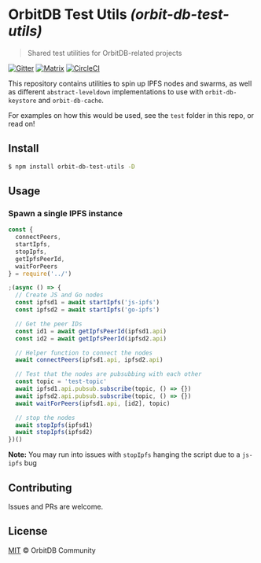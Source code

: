 # OrbitDB Test Utils _(orbit-db-test-utils)_
> Shared test utilities for OrbitDB-related projects

[![Gitter](https://img.shields.io/gitter/room/nwjs/nw.js.svg)](https://gitter.im/orbitdb/Lobby)
[![Matrix](https://img.shields.io/badge/matrix-%23orbitdb_Lobby%3Agitter.im-blue.svg)](https://app.element.io/#/room/#orbitdb_Lobby:gitter.im)
[![CircleCI](https://circleci.com/gh/orbitdb/orbit-db-test-utils/tree/main.svg?style=svg)](https://circleci.com/gh/orbitdb/orbit-db-test-utils/tree/main)


This repository contains utilities to spin up IPFS nodes and swarms, as well
as different `abstract-leveldown` implementations to use with `orbit-db-keystore`
and `orbit-db-cache`.

For examples on how this would be used, see the `test` folder in this repo, or
read on!

## Install

```bash
$ npm install orbit-db-test-utils -D
```

## Usage

### Spawn a single IPFS instance

```JavaScript
const {
  connectPeers,
  startIpfs,
  stopIpfs,
  getIpfsPeerId,
  waitForPeers
} = require('../')

;(async () => {
  // Create JS and Go nodes
  const ipfsd1 = await startIpfs('js-ipfs')
  const ipfsd2 = await startIpfs('go-ipfs')

  // Get the peer IDs
  const id1 = await getIpfsPeerId(ipfsd1.api)
  const id2 = await getIpfsPeerId(ipfsd2.api)

  // Helper function to connect the nodes
  await connectPeers(ipfsd1.api, ipfsd2.api)

  // Test that the nodes are pubsubbing with each other
  const topic = 'test-topic'
  await ipfsd1.api.pubsub.subscribe(topic, () => {})
  await ipfsd2.api.pubsub.subscribe(topic, () => {})
  await waitForPeers(ipfsd1.api, [id2], topic)

  // stop the nodes
  await stopIpfs(ipfsd1)
  await stopIpfs(ipfsd2)
})()
```

**Note:** You may run into issues with `stopIpfs` hanging the script due to a `js-ipfs` bug

## Contributing

Issues and PRs are welcome.

## License

[MIT](./LICENSE) © OrbitDB Community
